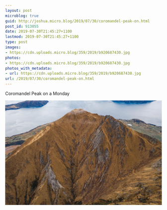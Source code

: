 ```yaml
---
layout: post
microblog: true
guid: http://joshua.micro.blog/2019/07/30/coromandel-peak-on.html
post_id: 913055
date: 2019-07-30T21:45:27+1100
lastmod: 2019-07-30T21:45:27+1100
type: post
images:
- https://cdn.uploads.micro.blog/359/2019/b920687430.jpg
photos:
- https://cdn.uploads.micro.blog/359/2019/b920687430.jpg
photos_with_metadata:
- url: https://cdn.uploads.micro.blog/359/2019/b920687430.jpg
url: /2019/07/30/coromandel-peak-on.html
---
```

Coromandel Peak on a Monday

<a href="http://joshwithers.blog/uploads/2019/b920687430.jpg"><img src="uploads/2019/b920687430.jpg" width="600" height="399" alt="" style="height: auto;" class="sunlit_image" /></a>

